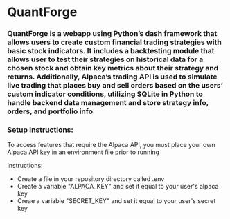 # QuantForge 
### QuantForge is a webapp using Python’s dash framework that allows users to create custom financial trading strategies with basic stock indicators. It includes a backtesting module that allows user to test their strategies on historical data for a chosen stock and obtain key metrics about their strategy and returns. Additionally, Alpaca’s trading API is used to simulate live trading that places buy and sell orders based on the users’ custom indicator conditions, utilizing SQLite in Python to handle backend data management and store strategy info, orders, and portfolio info

### Setup Instructions:
To access features that require the Alpaca API, you must place your own Alpaca API key in an environment file prior to running 


Instructions:
- Create a file in your repository directory called .env
- Create a variable "ALPACA_KEY" and set it equal to your user's alpaca key
- Creae a variable "SECRET_KEY" and set it equal to your user's secret key
